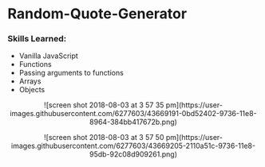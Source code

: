 # Random-Quote-Generator

### Skills Learned:
- Vanilla JavaScript
- Functions 
- Passing arguments to functions
- Arrays
- Objects

<p align="center">
![screen shot 2018-08-03 at 3 57 35 pm](https://user-images.githubusercontent.com/6277603/43669191-0bd52402-9736-11e8-8964-384bb417672b.png)
</p>

<p align="center">
![screen shot 2018-08-03 at 3 57 50 pm](https://user-images.githubusercontent.com/6277603/43669205-2110a51c-9736-11e8-95db-92c08d909261.png)
</p>

